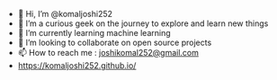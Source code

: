- 👋 Hi, I’m @komaljoshi252
- 👀 I’m a curious geek on the journey to explore and learn new things
- 🌱 I’m currently learning machine learning
- 💞️ I’m looking to collaborate on open source projects
- 📫 How to reach me : joshikomal252@gmail.com
- https://komaljoshi252.github.io/
<!---
komaljoshi252/komaljoshi252 is a ✨ special ✨ repository because its `README.md` (this file) appears on your GitHub profile.
You can click the Preview link to take a look at your changes.
--->
